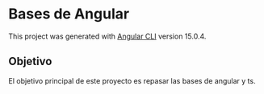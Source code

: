 # Bases de Angular

This project was generated with [Angular CLI](https://github.com/angular/angular-cli) version 15.0.4.

## Objetivo
El objetivo principal de este proyecto es repasar las bases de angular y ts.
